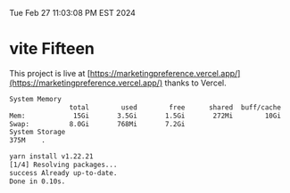 Tue Feb 27 11:03:08 PM EST 2024

# vite Fifteen


This project is live at [https://marketingpreference.vercel.app/](https://marketingpreference.vercel.app/) thanks to Vercel.

```bash
System Memory
               total        used        free      shared  buff/cache   available
Mem:            15Gi       3.5Gi       1.5Gi       272Mi        10Gi        11Gi
Swap:          8.0Gi       768Mi       7.2Gi
System Storage
375M	.
```
```bash
yarn install v1.22.21
[1/4] Resolving packages...
success Already up-to-date.
Done in 0.10s.
```
